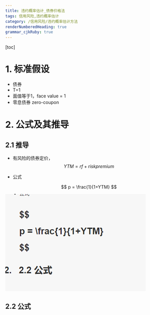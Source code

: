 ```yaml
---
title: 违约概率估计_债券价格法
tags: 信用风险,违约概率估计
category: /信用风险/违约概率估计方法
renderNumberedHeading: true
grammar_cjkRuby: true
---
```


[toc]
# 1. 标准假设

- 债券
- T=1
- 面值等于1，face value = 1
- 零息债券 zero-coupon

# 2. 公式及其推导
## 2.1 推导
- 有风险的债券定价，
  $$ YTM = rf + risk premium $$
- 公式

  $$
  p = \frac{1}{1+YTM}
  $$

![enter description here](https://raw.githubusercontent.com/FutureHasCome/images/master/小书匠/1656346446797.png)
## 2.2 公式
  